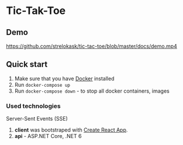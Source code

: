 # Tic-Tak-Toe

## Demo
https://github.com/strelokask/tic-tac-toe/blob/master/docs/demo.mp4

## Quick start
1. Make sure that you have [Docker](https://www.docker.com/) installed
2. Run `docker-compose up`
3. Run `docker-compose down` - to stop all docker containers, images

### Used technologies

Server-Sent Events (SSE)

1. **client** was bootstraped with [Create React App](https://github.com/facebook/create-react-app). 
2. **api** - ASP.NET Core, .NET 6
